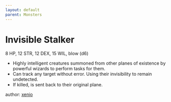 ```yaml
---
layout: default
parent: Monsters
---
```


# Invisible Stalker
8 HP, 12 STR, 12 DEX, 15 WIL, blow (d6)

- Highly intelligent creatures summoned from other planes of existence by powerful wizards to perform tasks for them.
- Can track any target without error. Using their invisibility to remain undetected.
- If killed, is sent back to their original plane.

author: [xenio](https://xenioinabottle.blogspot.com/2021/03/classic-monsters-for-cairnito-part-2.html)
